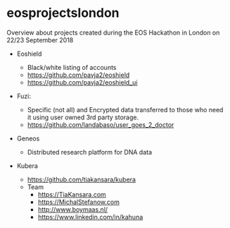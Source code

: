 # eosprojectslondon
Overview about projects created during the EOS Hackathon in London on 22/23 September 2018

* Eoshield
    * Black/white listing of accounts
    * https://github.com/pavja2/eoshield
    * https://github.com/pavja2/eoshield_ui

* Fuzi:
    * Specific (not all) and Encrypted data transferred to those who need it using user owned 3rd party storage.
    * https://github.com/landabaso/user_goes_2_doctor
 
* Geneos
    * Distributed research platform for DNA data
    
* Kubera
    * https://github.com/tiakansara/kubera
    * Team
       * https://TiaKansara.com
       * https://MichalStefanow.com
       * http://www.boymaas.nl/
       * https://www.linkedin.com/in/kahuna

 
 


